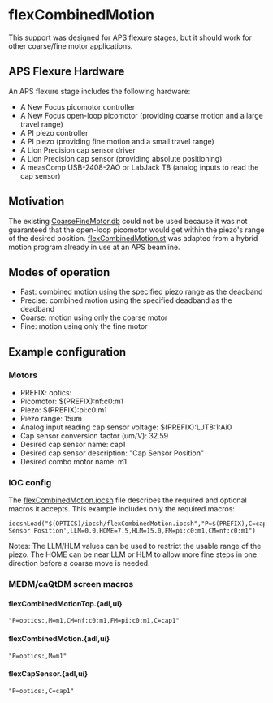 # flexCombinedMotion

This support was designed for APS flexure stages, but it should work for other coarse/fine motor applications.

## APS Flexure Hardware

An APS flexure stage includes the following hardware:

* A New Focus picomotor controller
* A New Focus open-loop picomotor (providing coarse motion and a large travel range)
* A PI piezo controller
* A PI piezo (providing fine motion and a small travel range)
* A Lion Precision cap sensor driver
* A Lion Precision cap sensor (providing absolute positioning)
* A measComp USB-2408-2AO or LabJack T8 (analog inputs to read the cap sensor)

## Motivation

The existing [CoarseFineMotor.db](../opticsApp/Db/CoarseFineMotor.db) could not be used because it was not guaranteed that the open-loop picomotor would get within the piezo's range of the desired position.  [flexCombinedMotion.st](../opticsApp/src/flexCombinedMotion.st) was adapted from a hybrid motion program already in use at an APS beamline.

## Modes of operation

* Fast: combined motion using the specified piezo range as the deadband
* Precise: combined motion using the specified deadband as the deadband
* Coarse: motion using only the coarse motor
* Fine: motion using only the fine motor

## Example configuration

### Motors

* PREFIX: optics:
* Picomotor: $(PREFIX):nf:c0:m1
* Piezo: $(PREFIX):pi:c0:m1
* Piezo range: 15um
* Analog input reading cap sensor voltage: $(PREFIX):LJT8:1:Ai0
* Cap sensor conversion factor (um/V): 32.59
* Desired cap sensor name: cap1
* Desired cap sensor description: "Cap Sensor Position"
* Desired combo motor name: m1

### IOC config

The [flexCombinedMotion.iocsh](../opticsApp/iocsh/flexCombinedMotion.iocsh) file describes the required and optional macros it accepts.  This example includes only the required macros:

```
iocshLoad("$(OPTICS)/iocsh/flexCombinedMotion.iocsh","P=$(PREFIX),C=cap1,V=$(PREFIX)LJT8:1:Ai1,UMV=32.59,M=m1,DESC='Cap Sensor Position',LLM=0.0,HOME=7.5,HLM=15.0,FM=pi:c0:m1,CM=nf:c0:m1")
```

Notes: The LLM/HLM values can be used to restrict the usable range of the piezo.  The HOME can be near LLM or HLM to allow more fine steps in one direction before a coarse move is needed.

### MEDM/caQtDM screen macros

#### flexCombinedMotionTop.{adl,ui}

```
"P=optics:,M=m1,CM=nf:c0:m1,FM=pi:c0:m1,C=cap1"
```

#### flexCombinedMotion.{adl,ui}

```
"P=optics:,M=m1"
```

#### flexCapSensor.{adl,ui}

```
"P=optics:,C=cap1"
```

